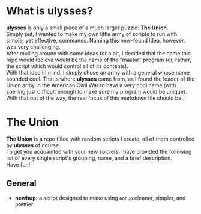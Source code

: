 # What is ulysses?
**ulysses** is only a small piece of a much larger puzzle: **The Union**.  
Simply put, I wanted to make my own little army of scripts to run with simple, yet effective, commands. Naming this new-found idea, however, was very challenging.  
After mulling around with some ideas for a bit, I decided that the name this repo would recieve would be the name of the "master" program (or, rather, the script which would control all of its contents).  
With that idea in mind, I simply chose an army with a general whose name sounded cool. That's where **ulysses** came from, as I found the leader of the Union army in the American Civil War to have a very cool name (with spelling just difficult enough to make sure my program would be unique).  
With that out of the way, the real focus of this markdown file should be...

# The Union 
**The Union** is a repo filled with random scripts I create, all of them controlled by **ulysses** of course.  
To get you acquainted with your new soldiers I have provided the following list of every single script's grouping, name, and a brief description.  
Have fun!

## General 
- **newhup:** a script designed to make using `nohup` cleaner, simpler, and prettier
